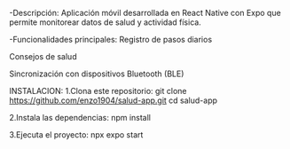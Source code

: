 -Descripción:
Aplicación móvil desarrollada en React Native con Expo que permite monitorear datos de salud y actividad física.


-Funcionalidades principales:
Registro de pasos diarios

Consejos de salud 

Sincronización con dispositivos Bluetooth (BLE)


INSTALACION:
1.Clona este repositorio:
git clone https://github.com/enzo1904/salud-app.git
cd salud-app

2.Instala las dependencias:
npm install

3.Ejecuta el proyecto:
npx expo start

